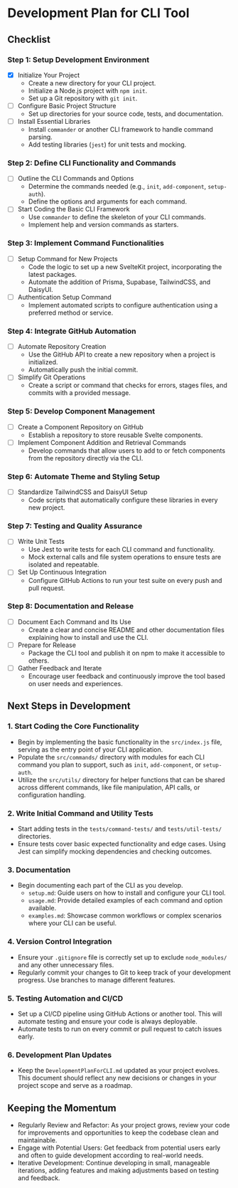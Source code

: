 # Development Plan for CLI Tool

## Checklist

### Step 1: Setup Development Environment

- [x] Initialize Your Project
  - Create a new directory for your CLI project.
  - Initialize a Node.js project with `npm init`.
  - Set up a Git repository with `git init`.
- [ ] Configure Basic Project Structure
  - Set up directories for your source code, tests, and documentation.
- [ ] Install Essential Libraries
  - Install `commander` or another CLI framework to handle command parsing.
  - Add testing libraries (`jest`) for unit tests and mocking.

### Step 2: Define CLI Functionality and Commands

- [ ] Outline the CLI Commands and Options
  - Determine the commands needed (e.g., `init`, `add-component`, `setup-auth`).
  - Define the options and arguments for each command.
- [ ] Start Coding the Basic CLI Framework
  - Use `commander` to define the skeleton of your CLI commands.
  - Implement help and version commands as starters.

### Step 3: Implement Command Functionalities

- [ ] Setup Command for New Projects
  - Code the logic to set up a new SvelteKit project, incorporating the latest packages.
  - Automate the addition of Prisma, Supabase, TailwindCSS, and DaisyUI.
- [ ] Authentication Setup Command
  - Implement automated scripts to configure authentication using a preferred method or service.

### Step 4: Integrate GitHub Automation

- [ ] Automate Repository Creation
  - Use the GitHub API to create a new repository when a project is initialized.
  - Automatically push the initial commit.
- [ ] Simplify Git Operations
  - Create a script or command that checks for errors, stages files, and commits with a provided message.

### Step 5: Develop Component Management

- [ ] Create a Component Repository on GitHub
  - Establish a repository to store reusable Svelte components.
- [ ] Implement Component Addition and Retrieval Commands
  - Develop commands that allow users to add to or fetch components from the repository directly via the CLI.

### Step 6: Automate Theme and Styling Setup

- [ ] Standardize TailwindCSS and DaisyUI Setup
  - Code scripts that automatically configure these libraries in every new project.

### Step 7: Testing and Quality Assurance

- [ ] Write Unit Tests
  - Use Jest to write tests for each CLI command and functionality.
  - Mock external calls and file system operations to ensure tests are isolated and repeatable.
- [ ] Set Up Continuous Integration
  - Configure GitHub Actions to run your test suite on every push and pull request.

### Step 8: Documentation and Release

- [ ] Document Each Command and Its Use
  - Create a clear and concise README and other documentation files explaining how to install and use the CLI.
- [ ] Prepare for Release
  - Package the CLI tool and publish it on npm to make it accessible to others.
- [ ] Gather Feedback and Iterate
  - Encourage user feedback and continuously improve the tool based on user needs and experiences.

## Next Steps in Development

### 1. Start Coding the Core Functionality

- Begin by implementing the basic functionality in the `src/index.js` file, serving as the entry point of your CLI application.
- Populate the `src/commands/` directory with modules for each CLI command you plan to support, such as `init`, `add-component`, or `setup-auth`.
- Utilize the `src/utils/` directory for helper functions that can be shared across different commands, like file manipulation, API calls, or configuration handling.

### 2. Write Initial Command and Utility Tests

- Start adding tests in the `tests/command-tests/` and `tests/util-tests/` directories.
- Ensure tests cover basic expected functionality and edge cases. Using Jest can simplify mocking dependencies and checking outcomes.

### 3. Documentation

- Begin documenting each part of the CLI as you develop.
  - `setup.md`: Guide users on how to install and configure your CLI tool.
  - `usage.md`: Provide detailed examples of each command and option available.
  - `examples.md`: Showcase common workflows or complex scenarios where your CLI can be useful.

### 4. Version Control Integration

- Ensure your `.gitignore` file is correctly set up to exclude `node_modules/` and any other unnecessary files.
- Regularly commit your changes to Git to keep track of your development progress. Use branches to manage different features.

### 5. Testing Automation and CI/CD

- Set up a CI/CD pipeline using GitHub Actions or another tool. This will automate testing and ensure your code is always deployable.
- Automate tests to run on every commit or pull request to catch issues early.

### 6. Development Plan Updates

- Keep the `DevelopmentPlanForCLI.md` updated as your project evolves. This document should reflect any new decisions or changes in your project scope and serve as a roadmap.

## Keeping the Momentum

- Regularly Review and Refactor: As your project grows, review your code for improvements and opportunities to keep the codebase clean and maintainable.
- Engage with Potential Users: Get feedback from potential users early and often to guide development according to real-world needs.
- Iterative Development: Continue developing in small, manageable iterations, adding features and making adjustments based on testing and feedback.

